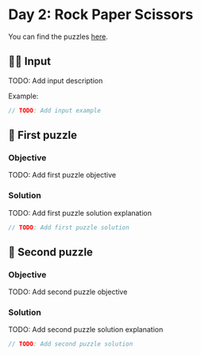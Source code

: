 # Day 2: Rock Paper Scissors

You can find the puzzles [here](https://adventofcode.com/2022/day/2).

## ✍🏼 Input

TODO: Add input description

Example:

```js
// TODO: Add input example
```

## 🧩 First puzzle

### Objective

TODO: Add first puzzle objective

### Solution

TODO: Add first puzzle solution explanation

```js
// TODO: Add first puzzle solution
```

## 🧩 Second puzzle

### Objective

TODO: Add second puzzle objective

### Solution

TODO: Add second puzzle solution explanation

```js
// TODO: Add second puzzle solution
```
